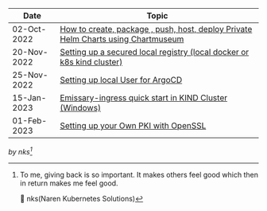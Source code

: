 |Date|Topic|
|----|----|
|02-Oct-2022 | [How to create, package , push, host, deploy Private Helm Charts using Chartmuseum](private-helm-charts.md)|
|20-Nov-2022 | [Setting up a secured local registry (local docker or k8s kind cluster)](local-docker-registry.md)|
|25-Nov-2022 | [Setting up local User for ArgoCD](argocd-rbac.md)|
|15-Jan-2023 | [Emissary-ingress quick start in KIND Cluster (Windows)](emissary-ingress.md)|
|01-Feb-2023 | [Setting up your Own PKI with OpenSSL](openssl-certificate.md)|


_by nks[^note]_


[^note]:
    To me, giving back is so important. It makes others feel good which then in return makes me feel good.
    
    :yellow_heart: nks(Naren Kubernetes Solutions)
